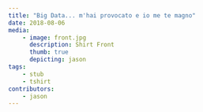 ```yaml
---
title: "Big Data... m'hai provocato e io me te magno"
date: 2018-08-06
media:
    - image: front.jpg
      description: Shirt Front
      thumb: true
      depicting: jason
tags:
    - stub
    - tshirt
contributors: 
    - jason
---
```

